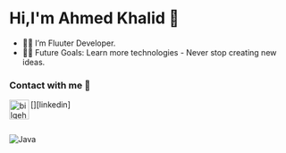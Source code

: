 <H1>Hi,I'm Ahmed Khalid 👋</H1> 

 
  - 👨‍💻 I’m Fluuter Developer. 
  - 💪🏼 Future Goals: Learn more technologies - Never stop creating new ideas.






### Contact with me 📝



[<img align="left" alt="bilgehangecici | LinkedIn" width="35px" src="https://i.pinimg.com/originals/de/b4/6f/deb46f02a59e3b3a2aa58fac16290d63.gif" />][linkedin]


<br />

![Java](http://img.shields.io/badge/-Java-5B4638?style=flat-square&logo=java&logoColor=ffffff)

